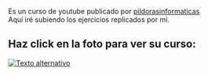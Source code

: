 Es un curso de youtube publicado por [pildorasinformaticas](https://youtube.com/@pildorasinformaticas?si=zX9YA-yTM36_yni4) <br>
Aquí iré subiendo los ejercicios replicados por mí.

## Haz click en la foto para ver su curso:
[![Texto alternativo](https://img.youtube.com/vi/k9NndvHyUvw/0.jpg)](https://www.youtube.com/watch?v=k9NndvHyUvw)



